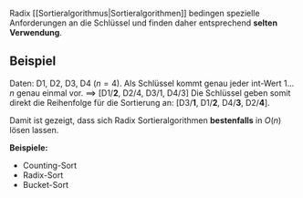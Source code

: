 Radix [[Sortieralgorithmus|Sortieralgorithmen]] bedingen spezielle Anforderungen an die Schlüssel und finden daher entsprechend **selten Verwendung**.

## Beispiel
Daten: D1, D2, D3, D4 ($n=4$).
Als Schlüssel kommt genau jeder int-Wert $1\dots n$ genau einmal vor.
$\implies$ \[D1/**2**, D2/4, D3/1, D4/3\]
Die Schlüssel geben somit direkt die Reihenfolge für die Sortierung an: \[D3/**1**, D1/**2**, D4/**3**, D2/**4**].

Damit ist gezeigt, dass sich Radix Sortieralgorithmen **bestenfalls** in $O(n)$ lösen lassen.

**Beispiele:**
- Counting-Sort
- Radix-Sort
- Bucket-Sort
